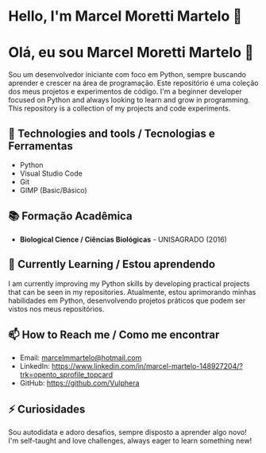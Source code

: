 # Hello, I'm Marcel Moretti Martelo 👋
# Olá, eu sou Marcel Moretti Martelo 👋

Sou um desenvolvedor iniciante com foco em Python, sempre buscando aprender e crescer na área de programação. Este repositório é uma coleção dos meus projetos e experimentos de código.
I'm a beginner developer focused on Python and always looking to learn and grow in programming. This repository is a collection of my projects and code experiments.

## 🔧 Technologies and tools / Tecnologias e Ferramentas
- Python
- Visual Studio Code
- Git
- GIMP (Basic/Básico)

## 📚 Formação Acadêmica
- **Biological Cience / Ciências Biológicas** - UNISAGRADO (2016)

## 🌱 Currently Learning / Estou aprendendo
I am currently improving my Python skills by developing practical projects that can be seen in my repositories.
Atualmente, estou aprimorando minhas habilidades em Python, desenvolvendo projetos práticos que podem ser vistos nos meus repositórios.

## 📫 How to Reach me / Como me encontrar
- Email: marcelmmartelo@hotmail.com
- LinkedIn: https://www.linkedin.com/in/marcel-martelo-148927204/?trk=opento_sprofile_topcard
- GitHub: https://github.com/Vulphera

## ⚡ Curiosidades
Sou autodidata e adoro desafios, sempre disposto a aprender algo novo!
I'm self-taught and love challenges, always eager to learn something new!
